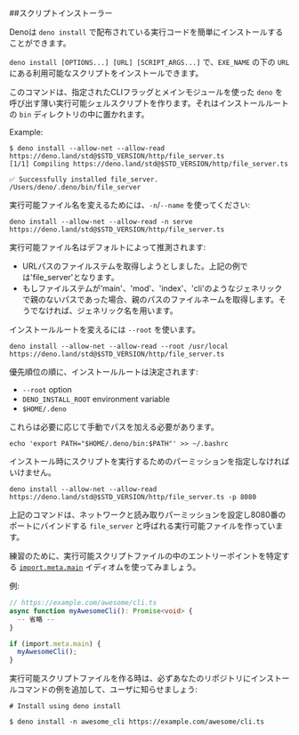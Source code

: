 <!-- ## Script installer -->
##スクリプトインストーラー

<!-- Deno provides `deno install` to easily install and distribute executable code. -->
Denoは `deno install` で配布されている実行コードを簡単にインストールすることができます。

<!--
`deno install [OPTIONS...] [URL] [SCRIPT_ARGS...]` will install the script
available at `URL` under the name `EXE_NAME`.
-->
`deno install [OPTIONS...] [URL] [SCRIPT_ARGS...]` で、`EXE_NAME` の下の `URL` にある利用可能なスクリプトをインストールできます。

<!--
This command creates a thin, executable shell script which invokes `deno` using
the specified CLI flags and main module. It is placed in the installation root's
`bin` directory.
-->
このコマンドは、指定されたCLIフラッグとメインモジュールを使った `deno` を呼び出す薄い実行可能シェルスクリプトを作ります。それはインストールルートの `bin` ディレクトリの中に置かれます。

Example:

```shell
$ deno install --allow-net --allow-read https://deno.land/std@$STD_VERSION/http/file_server.ts
[1/1] Compiling https://deno.land/std@$STD_VERSION/http/file_server.ts

✅ Successfully installed file_server.
/Users/deno/.deno/bin/file_server
```

<!--
To change the executable name, use `-n`/`--name`:
-->
実行可能ファイル名を変えるためには、`-n`/`--name` を使ってください:

```shell
deno install --allow-net --allow-read -n serve https://deno.land/std@$STD_VERSION/http/file_server.ts
```

<!--
The executable name is inferred by default:
-->
実行可能ファイル名はデフォルトによって推測されます:

<!--
- Attempt to take the file stem of the URL path. The above example would become
  'file_server'.
- If the file stem is something generic like 'main', 'mod', 'index' or 'cli',
  and the path has no parent, take the file name of the parent path. Otherwise
  settle with the generic name.
-->
- URLパスのファイルステムを取得しようとしました。上記の例では'file_server'となります。
- もしファイルステムが'main'、'mod'、'index'、'cli'のようなジェネリックで親のないパスであった場合、親のパスのファイルネームを取得します。そうでなければ、ジェネリック名を用います。

<!--
To change the installation root, use `--root`:
-->
インストールルートを変えるには `--root` を使います。

```shell
deno install --allow-net --allow-read --root /usr/local https://deno.land/std@$STD_VERSION/http/file_server.ts
```

<!--
The installation root is determined, in order of precedence:
-->
優先順位の順に、インストールルートは決定されます:

- `--root` option
- `DENO_INSTALL_ROOT` environment variable
- `$HOME/.deno`

<!--
These must be added to the path manually if required.
-->
これらは必要に応じて手動でパスを加える必要があります。

```shell
echo 'export PATH="$HOME/.deno/bin:$PATH"' >> ~/.bashrc
```

<!--
You must specify permissions that will be used to run the script at installation
time.
-->
インストール時にスクリプトを実行するためのパーミッションを指定しなければいけません。

```shell
deno install --allow-net --allow-read https://deno.land/std@$STD_VERSION/http/file_server.ts -p 8080
```

<!--
The above command creates an executable called `file_server` that runs with
network and read permissions and binds to port 8080.
-->
上記のコマンドは、ネットワークと読み取りパーミッションを設定し8080番のポートにバインドする `file_server` と呼ばれる実行可能ファイルを作っています。

<!--
For good practice, use the [`import.meta.main`](../examples/testing_if_main.md)
idiom to specify the entry point in an executable script.
-->
練習のために、実行可能スクリプトファイルの中のエントリーポイントを特定する [`import.meta.main`](../examples/testing_if_main.md) イディオムを使ってみましょう。

<!-- Example: -->
例:

<!-- dprint-ignore -->

<!--
```ts
// https://example.com/awesome/cli.ts
async function myAwesomeCli(): Promise<void> {
  -- snip --
}

if (import.meta.main) {
  myAwesomeCli();
}
```
-->
```ts
// https://example.com/awesome/cli.ts
async function myAwesomeCli(): Promise<void> {
  -- 省略 --
}

if (import.meta.main) {
  myAwesomeCli();
}
```

<!--
When you create an executable script make sure to let users know by adding an
example installation command to your repository:
-->
実行可能スクリプトファイルを作る時は、必ずあなたのリポジトリにインストールコマンドの例を追加して、ユーザに知らせましょう:

```shell
# Install using deno install

$ deno install -n awesome_cli https://example.com/awesome/cli.ts
```
